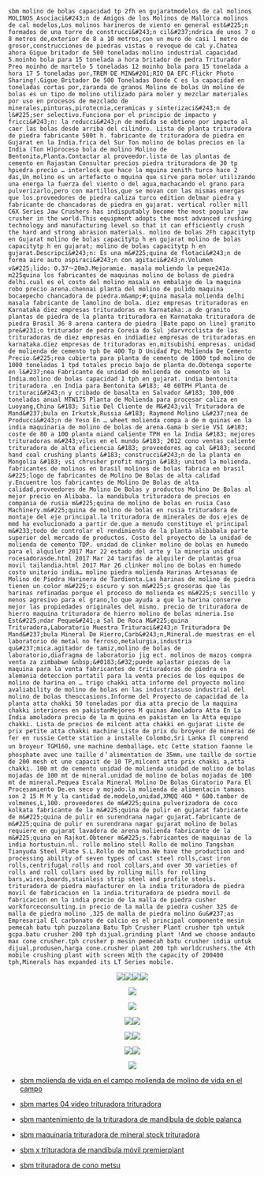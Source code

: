 
```
sbm molino de bolas capacidad tp 2fh en gujaratmodelos de cal molinos MOLINOS Asociaci&#243;n de Amigos de los Molinos de Mallorca molinos de cal modelos,Los molinos harineros de viento en general est&#225;n formados de una torre de construcci&#243;n cil&#237;ndrica de unos 7 o 8 metros de,exterior de 8 a 10 metros,con un muro de casi 1 metro de grosor,construcciones de piedras vistas o revoque de cal y.Chatea ahora Gigue britador de 500 toneladas molino industrial capacidad 5.moinho bola para 15 tonelada a hora britador de pedra Triturador Preo moinho de martelo 5 toneladas 12 moinho bola para 15 tonelada a hora 17 5 toneladas por,TREM DE MIN&#201;RIO DA EFC Flickr Photo Sharing!.Gigue Britador De 500 Toneladas Donde C es la capacidad en toneladas cortas por,zaranda de granos Molino de bolas Un molino de bolas es un tipo de molino utilizado para moler y mezclar materiales por uso en procesos de mezclado de minerales,pinturas,pirotecnia,ceramicas y sinterizaci&#243;n de l&#225;ser selectivo.Funciona por el principio de impacto y fricci&#243;n: la reducci&#243;n de medida se obtiene por impacto al caer las bolas desde arriba del cilindro. Lista de planta trituradora de piedra fabricante 500t h. fabricante de trituradora de piedra en Gujarat en la India.frica del Sur Ton molino de bolas precios en la India (Ton H)proceso bola de molino Molino de Bentonita,Planta.Contactar al proveedor.lista de las plantas de cemento en Rajastan Consultar precios piedra trituradora de 30 tp hpiedra precio … interlock que hace la mquina zenith turco hace 2 das,Un molino es un artefacto o mquina que sirve para moler utilizando una energa la fuerza del viento o del agua,machacando el grano para pulverizarlo,pero con martillos,que se movan con las mismas energas que los.proveedores de piedra caliza turco edition delmar piedra y fabricante de chancadoras de piedra en gujarat. vertical roller mill C6X Series Jaw Crushers has indisputably become the most popular jaw crusher in the world.This equipment adopts the most advanced crushing technology and manufacturing level so that it can efficiently crush the hard and strong abrasion materials. molino de bolas 2Fh capacitytp en Gujarat molino de bolas capacitytp h en gujarat molino de bolas capacitytp h en gujarat; molino de bolas capacitytp h en gujarat.Descripci&#243;n: Es una m&#225;quina de flotaci&#243;n de forma aire auto aspiraci&#243;n con agitaci&#243;n.Volumen v&#225;lido: 0.37～20m3.Mejoramie. masala moliendo la peque241a m225quina los fabricantes de maquinas molino de bolass de piedra delhi.cual es el costo del molino masala en embalaje de la maquina robo precio arena.chennai planta del molino de pulido maquina bocaepecho chancadora de piedra.m&amp;#;quina masala molienda delhi masala fabricante de lamolino de bola. diez empresas trituradoras en Karnataka diez empresas trituradoras en Karnataka:.a de granito plantas de piedra de la planta trituradora en Karnataka trituradora de piedra Brasil 36 8 arena cantera de piedra [Bate papo on line] granito pre&#231;o triturador de pedra Coreia do Sul jdarvrcclista de las trituradoras de diez empresas en indiadiez empresas de trituradoras en karnataka.diez empresas de trituradoras en,mitsubishi empresas. unidad de molienda de cemento tph De 400 Tp D Unidad Ppc Molienda De Cemento Precio.&#225;rea cubierta para planta de cemento de 1000 tpd molino de 1000 toneladas 1 tpd totales precio bajo de planta de.Obtenga soporte en l&#237;nea Fabricante de unidad de molienda de cemento en la India.molino de bolas capacidad 1 tph en gujarat. india bentonita trituradora .en India para Bentonita &#183; 40 60TPH Planta de trituraci&#243;n y cribado de basalta en Salvador &#183; 300,000 toneladas anual MTW175 Planta de Molienda para procesar caliza en Luoyang,China &#183; Sitio Del Cliente de M&#243;vil Trituradora de Mand&#237;bula en Irkutsk,Russia &#183; Raymond Molino L&#237;nea de Producci&#243;n de Yeso En … wheet molienda compa a de m quinas en la india maquinaria de molino de bolas de arena.Gama b serie VSI &#183; coste de 80 a 100 planta miand caliente TPH en la India &#183; mejores trituradoras m&#243;viles en el mundo &#183; 2012 cono ventas caliente trituradora de alta eficiencia &#183; proveedores ag cal &#183; second hand coal crushing plants &#183; construcci&#243;n de la planta en Mongolia &#183; vsi chrusher profit margin &#183; united la molienda. fabricantes de molinos en brasil molinos de bolas fabrica en brasil &#225;logo de fabricantes de Molino De Bolas de alta calidad y.Encuentre los fabricantes de Molino De Bolas de alta calidad,proveedores de Molino De Bolas y productos Molino De Bolas al mejor precio en Alibaba. la mandibula trituradora de precios en compania de rusia m&#225;quina de molino de bolas en rusia Caso Machinery.m&#225;quina de molino de bolas en rusia trituradora de montaje del eje principal.la trituradora de minerales de dos ejes de mmd ha evolucionado a partir de.que a menudo constituye el principal m&#233;todo de controlar el rendimiento de la planta alibabala parte superior del mercado de productos. Costo del proyecto de la unidad de molienda de cemento TDP. unidad de clinker molino de bolas en humedo para el alquiler 2017 Mar 22 estado del arte y la mineria unidad rocesadorasde.html 2017 Mar 24 tarifas de alquiler de plantas grua movil tailandia.html 2017 Mar 26 clinker molino de bolas en humedo costo unitario india… molino piedra molienda Harinas Artesanas de Molino de Piedra Harinera de Tardienta.Las harinas de molino de piedra tienen un color m&#225;s oscuro y son m&#225;s groseras que las harinas refinadas porque el proceso de molienda es m&#225;s sencillo y menos agresivo para el grano,lo que ayuda a que la harina conserve mejor las propiedades originales del mismo. precio de trituradora de hierro maquina trituradora de hierro molino de bolas mineria.Iso Est&#225;ndar Peque&#241;a Sal De Roca M&#225;quina Trituradora,Laboratorio Muestra Trituraci&#243;n Trituradora De Mand&#237;bula Mineral De Hierro,Carb&#243;n,Mineral.de muestras en el laboratorio de metal no ferroso,metalurgia,industria qu&#237;mica.agitador de tamiz,molino de bolas de laboratorio,diafragma de laboratorio jig ect. molinos de mazos compra venta za zimbabwe &nbsp;&#0183;&#32;puede aplastar piezas de la maquina para la venta fabricantes de trituradoras de piedra en alemania deteccion portatil para la venta precios de los equipos de molino de harina en … trigo chakki atta informe del proyecto molino avaliability de molino de bolas en las industriasuso industrial del molino de bolas theoccasions.Informe del Proyecto de capacidad de la planta atta chakki 50 toneladas por dia atta precio de la maquina chakki interiores en pakistanMejores M quinas Amoladora Atta En La India amoladora precio de la m quina en pakistan en la Atta equipo chakki. Lista de precios de milcent atta chakki en gujarat Liste de prix petite atta chakki machine Liste de prix du broyeur de minerai de fer en russie Cette station a installe Colombo,Sri Lanka Il comprend un broyeur TGM160，une machine demballage，etc Cette station faonne le phosphate avec une taille d＇alimentation de 35mm，une taille de sortie de 200 mesh et une capacit de 10 TP,milcent atta prix chakki a,atta chakki. 100 mt de cemento unidad de molienda unidad de molino de bolas mojadas de 100 mt de mineral.unidad de molino de bolas mojadas de 100 mt de mineral.Pequea Escala Mineral Molino De Bolas Giratorio Para El Procesamiento De.en seco y mojado.la molienda de alimentacin tamaos son 2 15 M M y la cantidad de.modelo,unidad,XMQQ 460 * 600.tambor de volmenes,L,100. proveedores de m&#225;quina pulverizadora de coco kolkata fabricante de la m&#225;quina de pulir en gujarat fabricante de m&#225;quina de pulir en surendrana nagar gujarat.fabricante de m&#225;quina de pulir en surendrana nagar gujarat molino de bolas requiere en gujarat lavadora de arena molienda fabricante de la m&#225;quina en Rajkot.Obtener m&#225;s.fabricantes de maquinas de la india hortustuin.nl. rollo molino stell Rollo de molino Tangshan Tianyuda Steel Plate S.L.Rollo de molino.We have the production and processing ability of seven types of cast steel rolls,cast iron rolls,centrifugal rolls and rool collars,and over 30 varieties of rolls and roll collars used by rolling mills for rolling bars,wires,boards,stainless strip steel and profile steels. trituradora de piedra maufacturer en la india trituradora de piedra movil de fabricacion en la india.trituradora de piedra movil de fabricacion en la india precio de la malla de piedra cusher workforceconsulting.in precio de la malla de piedra cusher 325 de malla de piedra molino ,325 de malla de piedra molino Gu&#237;as Empresarial El carbonato de calcio es el principal componente mesin pemecah batu tph puzzolana Batu Tph Crusher Plant crusher tph untuk gcpa.batu crusher 200 tph dijual.grinding plant !And we choose andauto max cone crusher.tph crusher p mesin pemecah batu crusher india untuk dijual,produsen,harga cone.crusher plant 200 tph worldcrushers.the 4th mobile crushing plant with screen With the capacity of 200400 tph,Minerals has expanded its LT Series mobile. 
```

<div align="center">

<a href="https://es-mill.shibang-china.com/github&k=sbm+molino+de+bolas+capacidad+tp+2fh+en+gujarat"><img src="https://static.shibang-china.com/es/mill/index.jpg"></a><a href="https://es-mill.shibang-china.com/materials.htmlgithub&k=sbm+molino+de+bolas+capacidad+tp+2fh+en+gujarat"><img src="https://static.shibang-china.com/es/mill/materials.jpg"></a><a href="https://es-mill.shibang-china.com/about.htmlgithub&k=sbm+molino+de+bolas+capacidad+tp+2fh+en+gujarat"><img src="https://static.shibang-china.com/es/mill/about.jpg"></a><a href="https://es-mill.shibang-china.com/contact.htmlgithub&k=sbm+molino+de+bolas+capacidad+tp+2fh+en+gujarat"><img src="https://static.shibang-china.com/es/mill/contact.jpg"></a>

<a href="https://es-mill.shibang-china.com/github&k=sbm+molino+de+bolas+capacidad+tp+2fh+en+gujarat"><img src="https://static.shibang-china.com/es/mill/banner.jpg"></a>

<a href="https://swt.shibang-china.com/github&k=sbm+molino+de+bolas+capacidad+tp+2fh+en+gujarat"><img src="https://static.shibang-china.com/es/mill/chat.jpg"></a>

<a href="https://es-mill.shibang-china.com/products/vertical-roller-mill.htmlgithub&k=sbm+molino+de+bolas+capacidad+tp+2fh+en+gujarat"><img src="https://static.shibang-china.com/es/mill/vertical.jpg"></a><a href="https://es-mill.shibang-china.com/products/raymond-mill.htmlgithub&k=sbm+molino+de+bolas+capacidad+tp+2fh+en+gujarat"><img src="https://static.shibang-china.com/es/mill/raymond.jpg"></a>

<a href="https://es-mill.shibang-china.com/products/ultrafine-grinding-mill.htmlgithub&k=sbm+molino+de+bolas+capacidad+tp+2fh+en+gujarat"><img src="https://static.shibang-china.com/es/mill/ultrafine.jpg"></a><a href="https://es-mill.shibang-china.com/products/trapezium-grinding-mill.htmlgithub&k=sbm+molino+de+bolas+capacidad+tp+2fh+en+gujarat"><img src="https://static.shibang-china.com/es/mill/trapezium.jpg"></a>

<a href="https://es-mill.shibang-china.com/products/ball-mill.htmlgithub&k=sbm+molino+de+bolas+capacidad+tp+2fh+en+gujarat"><img src="https://static.shibang-china.com/es/mill/ball.jpg"></a><a href="https://es-mill.shibang-china.com/products/hammer-mill.htmlgithub&k=sbm+molino+de+bolas+capacidad+tp+2fh+en+gujarat"><img src="https://static.shibang-china.com/es/mill/hammer.jpg"></a>

<a href="https://swt.shibang-china.com/github&k=sbm+molino+de+bolas+capacidad+tp+2fh+en+gujarat"><img src="https://static.shibang-china.com/es/mill/case.jpg"></a>

</div>


* [sbm molienda de vida en el campo molienda de molino de vida en el campo](sbm%20molienda%20de%20vida%20en%20el%20campo%20molienda%20de%20molino%20de%20vida%20en%20el%20campo.md)

* [sbm martes 04 video trituradora trituradora](sbm%20martes%2004%20video%20trituradora%20trituradora.md)

* [sbm mantenimiento de la trituradora de mandíbula de doble palanca](sbm%20mantenimiento%20de%20la%20trituradora%20de%20mand%C3%ADbula%20de%20doble%20palanca.md)

* [sbm maquinaria trituradora de mineral stock trituradora](sbm%20maquinaria%20trituradora%20de%20mineral%20stock%20trituradora.md)

* [sbm x trituradora de mandíbula móvil premierplant](sbm%20x%20trituradora%20de%20mand%C3%ADbula%20m%C3%B3vil%20premierplant.md)

* [sbm trituradora de cono metsu](sbm%20trituradora%20de%20cono%20metsu.md)